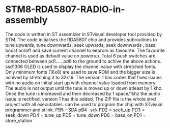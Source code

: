 # STM8-RDA5807-RADIO-in-assembly

The code is written in ST assembler in STvisual developer tool provided by STM.
The code initialises the RDA5807 chip and provides subroutines to tune upwards,
tune downwards, seek upwards, seek downwards , bass boost on/off  and save current
channel to eeprom as favourite. The favourite channel is used as default value on
powerup. Total 6 push switches are connected between pd1......pd6 to the ground
to achive the above actions. ssd1306 OLED is used to display the channel value
with stretched fonts. Only minimum fonts (16x8) are used to save ROM and the bigger
size is achived by stretching it to 32x16.
The version 1 has codes that fixes issues with no audio on initial start up with channel value
loaded from memory. The audio is not output until the tune is moved up or down atleast
 by 1 khz. Once the tune is increased and then decreased by 1 space/1khz the audio issue 
 is rectified. version 1 has this added, The ZIP file is the whole stvd project with
 all executables. can be used to program the chip with STvisual programmer and stlink.
 PB5 - SDA
 pB4 -sck
 PD2 = seek_up
 PD3 = seek_down
 PD4 = tune_up
 PD5 = tune_down
 PD6 = bass_on
 PD1 = store_station
